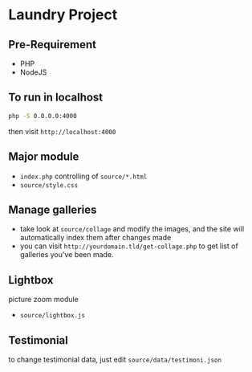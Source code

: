 # Laundry Project

## Pre-Requirement

- PHP
- NodeJS

## To run in localhost

```bash
php -S 0.0.0.0:4000
```

then visit `http://localhost:4000`

## Major module

- `index.php` controlling of `source/*.html`
- `source/style.css`

## Manage galleries

- take look at `source/collage` and modify the images, and the site will automatically index them after changes made
- you can visit `http://yourdomain.tld/get-collage.php` to get list of galleries you've been made.

## Lightbox

picture zoom module

- `source/lightbox.js`

## Testimonial

to change testimonial data, just edit `source/data/testimoni.json`

